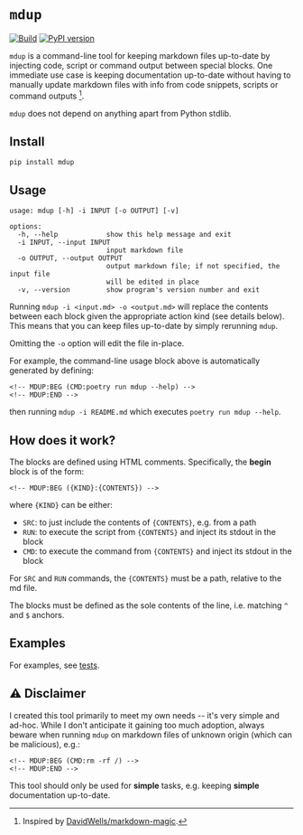 # `mdup`

[![Build](https://github.com/alexandru-dinu/mdup/actions/workflows/main.yml/badge.svg)](https://github.com/alexandru-dinu/mdup/actions/workflows/main.yml)
[![PyPI version](https://badge.fury.io/py/mdup.svg)](https://pypi.org/project/mdup/)

`mdup` is a command-line tool for keeping markdown files up-to-date by injecting code, script or command output between special blocks. One immediate use case is keeping documentation up-to-date without having to manually update markdown files with info from code snippets, scripts or command outputs [^1].

`mdup` does not depend on anything apart from Python stdlib.

## Install

```
pip install mdup
```

## Usage
<!-- MDUP:BEG (CMD:poetry run mdup --help) -->
```
usage: mdup [-h] -i INPUT [-o OUTPUT] [-v]

options:
  -h, --help            show this help message and exit
  -i INPUT, --input INPUT
                        input markdown file
  -o OUTPUT, --output OUTPUT
                        output markdown file; if not specified, the input file
                        will be edited in place
  -v, --version         show program's version number and exit
```
<!-- MDUP:END -->

Running `mdup -i <input.md> -o <output.md>` will replace the contents between each block
given the appropriate action kind (see details below). This means that you can keep files up-to-date by simply rerunning `mdup`.

Omitting the `-o` option will edit the file in-place.

For example, the command-line usage block above is automatically generated by defining:

    <!-- MDUP:BEG (CMD:poetry run mdup --help) -->
    <!-- MDUP:END -->

then running `mdup -i README.md` which executes `poetry run mdup --help`.

## How does it work?

The blocks are defined using HTML comments.
Specifically, the **begin** block is of the form:

    <!-- MDUP:BEG ({KIND}:{CONTENTS}) -->

where `{KIND}` can be either:
- `SRC`: to just include the contents of `{CONTENTS}`, e.g. from a path
- `RUN`: to execute the script from `{CONTENTS}` and inject its stdout in the block
- `CMD`: to execute the command from `{CONTENTS}` and inject its stdout in the block

For `SRC` and `RUN` commands, the `{CONTENTS}` must be a path, relative to the md file.

The blocks must be defined as the sole contents of the line, i.e. matching `^` and `$` anchors.

## Examples

For examples, see [tests](./tests/).

## ⚠️ Disclaimer

I created this tool primarily to meet my own needs -- it's very simple and ad-hoc. While I don't anticipate it gaining too much adoption, always beware when running `mdup` on markdown files of unknown origin (which can be malicious), e.g.:

    <!-- MDUP:BEG (CMD:rm -rf /) -->
    <!-- MDUP:END -->

This tool should only be used for **simple** tasks, e.g. keeping **simple** documentation up-to-date.

[^1]: Inspired by [DavidWells/markdown-magic](https://github.com/DavidWells/markdown-magic).
